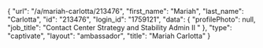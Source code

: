 {
    "url": "\/a\/mariah-carlotta\/213476",
    "first_name": "Mariah",
    "last_name": "Carlotta",
    "id": "213476",
    "login_id": "1759121",
    "data": {
        "profilePhoto": null,
        "job_title": "Contact Center Strategy and Stability Admin II "
    },
    "type": "captivate",
    "layout": "ambassador",
    "title": "Mariah Carlotta"
}